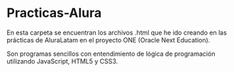 # Practicas-Alura

En esta carpeta se encuentran los archivos .html que he ido creando en las prácticas de AluraLatam
en el proyecto ONE (Oracle Next Education).

Son programas sencillos con entendimiento de lógica de programación utilizando JavaScript, HTML5 y CSS3.
